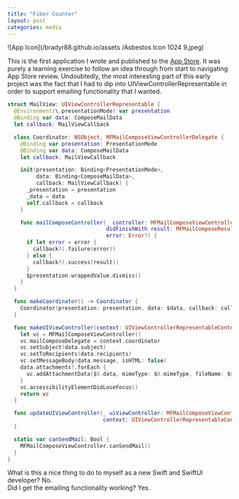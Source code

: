 ```yaml
---
title: "Fiber Counter"
layout: post
categories: media
---
```


![App Icon](/bradyr88.github.io/assets
/Asbestos Icon 1024 9.jpeg)

This is the first application I wrote and published to the [App Store](https://apps.apple.com/us/app/fiber-counter/id1616530799). It was purely a learning exercise to follow an idea through from start to navigating App Store review. Undoubtedly, the most interesting part of this early project was the fact that I had to dip into UIViewControllerRepresentable in order to support emailing functionality that I wanted.

```Swift
struct MailView: UIViewControllerRepresentable {
  @Environment(\.presentationMode) var presentation
  @Binding var data: ComposeMailData
  let callback: MailViewCallback

  class Coordinator: NSObject, MFMailComposeViewControllerDelegate {
    @Binding var presentation: PresentationMode
    @Binding var data: ComposeMailData
    let callback: MailViewCallback

    init(presentation: Binding<PresentationMode>,
         data: Binding<ComposeMailData>,
         callback: MailViewCallback) {
      _presentation = presentation
      _data = data
      self.callback = callback
    }

    func mailComposeController(_ controller: MFMailComposeViewController,
                               didFinishWith result: MFMailComposeResult,
                               error: Error?) {
      if let error = error {
        callback?(.failure(error))
      } else {
        callback?(.success(result))
      }
      $presentation.wrappedValue.dismiss()
    }
  }

  func makeCoordinator() -> Coordinator {
    Coordinator(presentation: presentation, data: $data, callback: callback)
  }

  func makeUIViewController(context: UIViewControllerRepresentableContext<MailView>) -> MFMailComposeViewController {
    let vc = MFMailComposeViewController()
    vc.mailComposeDelegate = context.coordinator
    vc.setSubject(data.subject)
    vc.setToRecipients(data.recipients)
    vc.setMessageBody(data.message, isHTML: false)
    data.attachments?.forEach {
      vc.addAttachmentData($0.data, mimeType: $0.mimeType, fileName: $0.fileName)
    }
    vc.accessibilityElementDidLoseFocus()
    return vc
  }

  func updateUIViewController(_ uiViewController: MFMailComposeViewController,
                              context: UIViewControllerRepresentableContext<MailView>) {
  }

  static var canSendMail: Bool {
    MFMailComposeViewController.canSendMail()
  }
}
```

What is this a nice thing to do to myself as a new Swift and SwiftUI developer? No.  
Did I get the emailing functionality working? Yes.

